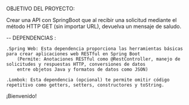 OBJETIVO DEL PROYECTO: 

Crear una API con SpringBoot que al recibir una solicitud mediante el método HTTP GET (sin importar URL), devuelva un mensaje de saludo.


-- DEPENDENCIAS :

	.Spring Web: Esta dependencia proporciona las herramientas básicas para crear aplicaciones web RESTful en Spring Boot 
		(Permite: Anotaciones RESTful como @RestController, manejo de solicitudes y respuestas HTTP, conversiones de datos 
		entre objetos Java y formatos de datos como JSON)

	.Lombok: Esta dependencia (opcional) te permite omitir código repetitivo como getters, setters, constructores y toString.


¡Bienvenido!
